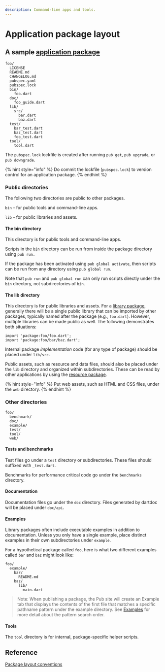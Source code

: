 ```yaml
---
description: Command-line apps and tools.
---
```


# Application package layout

## A sample [application package](https://dart.dev/tools/pub/glossary#application-package)

```text
foo/
  LICENSE
  README.md
  CHANGELOG.md
  pubspec.yaml
  pubspec.lock
  bin/
    foo.dart
  doc/
    foo_guide.dart
  lib/
    src/
      bar.dart
      baz.dart
  test/
    bar_test.dart
    baz_test.dart
    foo_test.dart
  tool/
    tool.dart
```

The `pubspec.lock` lockfile is created after running `pub get`, `pub upgrade`, or `pub downgrade`. 

{% hint style="info" %}
Do commit the lockfile \(`pubspec.lock`\) to version control for an application package.
{% endhint %}

### Public directories

The following two directories are public to other packages.

`bin` - for public tools and command-line apps.

`lib` - for public libraries and assets.

#### The bin directory

This directory is for public tools and command-line apps.

Scripts in the `bin` directory can be run from inside the package directory using `pub run.`

If the package has been activated using `pub global activate`, then scripts can be run from any directory using `pub global run`.

Note that `pub run` and `pub global run` can only run scripts directly under the `bin` directory, not subdirectories of `bin`.

#### The lib directory

This directory is for public libraries and assets. For a [library package](library-package-layout.md), generally there will be a single public library that can be imported by other packages, typically named after the package \(e.g., `foo.dart`\). However, multiple libraries can be made public as well. The following demonstrates both situations:

```text
import 'package:foo/foo.dart';
import 'package:foo/bar/baz.dart';
```

Internal package _implementation_ code \(for any type of package\) should be placed under `lib/src`.

Public assets, such as resource and data files, should also be placed under the `lib` directory and organized within subdirectories. These can be read by other applications by using the [resource package](https://github.com/dart-lang/resource).

{% hint style="info" %}
Put web assets, such as HTML and CSS files, under the `web` directory.
{% endhint %}

### Other directories

```text
foo/
  benchmark/
  doc/
  example/
  test/
  tool/
  web/
```

#### Tests and benchmarks

Test files go under a `test` directory or subdirectories. These files should suffixed with `_test.dart`.

Benchmarks for performance critical code go under the `benchmarks` directory.

#### Documentation

Documentation files go under the `doc` directory. Files generated by dartdoc will be placed under `doc/api`.

#### Examples

Library packages often include executable examples in addition to documentation. Unless you only have a single example, place distinct examples in their own subdirectories under `example`.

For a hypothetical package called `foo`, here is what two different examples called `bar` and `baz` might look like:

```text
foo/
  example/
    bar/
      README.md
    baz/
      lib/
        main.dart
```

> Note: When publishing a package, the Pub site will create an Example tab that displays the contents of the first file that matches a specific pathname pattern under the example directory. See [Examples](https://dart.dev/tools/pub/package-layout#examples) for more detail about the pattern search order.

#### Tools

The `tool` directory is for internal, package-specific helper scripts.

## Reference

[Package layout conventions](https://dart.dev/tools/pub/package-layout)

